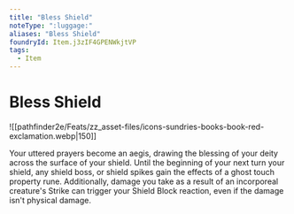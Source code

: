 ```yaml
---
title: "Bless Shield"
noteType: ":luggage:"
aliases: "Bless Shield"
foundryId: Item.j3zIF4GPENWkjtVP
tags:
  - Item
---
```


# Bless Shield
![[pathfinder2e/Feats/zz_asset-files/icons-sundries-books-book-red-exclamation.webp|150]]

Your uttered prayers become an aegis, drawing the blessing of your deity across the surface of your shield. Until the beginning of your next turn your shield, any shield boss, or shield spikes gain the effects of a ghost touch property rune. Additionally, damage you take as a result of an incorporeal creature's Strike can trigger your Shield Block reaction, even if the damage isn't physical damage.
